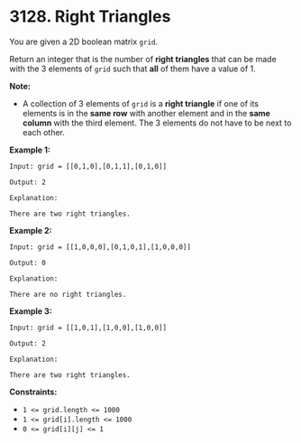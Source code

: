 # 3128. Right Triangles

You are given a 2D boolean matrix `grid`.

Return an integer that is the number of **right triangles** that can be made with the 3 elements of `grid` such that **all** of them have a value of 1.

**Note:**

- A collection of 3 elements of `grid` is a **right triangle** if one of its elements is in the **same row** with another element and in the **same column** with the third element. The 3 elements do not have to be next to each other.

**Example 1:**

```()
Input: grid = [[0,1,0],[0,1,1],[0,1,0]]

Output: 2

Explanation:

There are two right triangles.
```

**Example 2:**

```()
Input: grid = [[1,0,0,0],[0,1,0,1],[1,0,0,0]]

Output: 0

Explanation:

There are no right triangles.
```

**Example 3:**

```()
Input: grid = [[1,0,1],[1,0,0],[1,0,0]]

Output: 2

Explanation:

There are two right triangles.
```

**Constraints:**

- `1 <= grid.length <= 1000`
- `1 <= grid[i].length <= 1000`
- `0 <= grid[i][j] <= 1`
